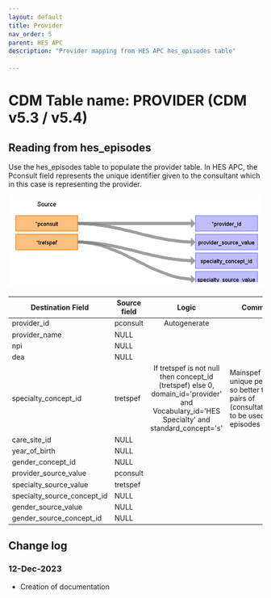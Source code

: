 ```yaml
---
layout: default
title: Provider
nav_order: 5
parent: HES APC
description: "Provider mapping from HES APC hes_episodes table"

---
```


# CDM Table name: PROVIDER (CDM v5.3 / v5.4)

## Reading from hes_episodes

Use the hes_episodes table to populate the provider table. In HES APC, the Pconsult field represents the unique identifier given to the consultant which in this case is representing the provider.  

![](images/image3.png)

| Destination Field | Source field | Logic | Comment field |
| --- | --- | :---: | --- |
| provider_id | pconsult | Autogenerate |  |
| provider_name | NULL |  |  |
| npi | NULL |  |  |
| dea | NULL |  |  |
| specialty_concept_id | tretspef | 	If tretspef is not null then concept_id (tretspef) else 0, domain_id='provider' and Vocabulary_id='HES Specialty' and standard_concept='s' | Mainspef are not unique per consultant, so better to record pairs of (consultatnt,soecialty) to be used across the episodes |
| care_site_id |NULL | | |
| year_of_birth | NULL |  |  |
| gender_concept_id | NULL | |  |
| provider_source_value | pconsult |  |  |
| specialty_source_value | tretspef | | |
| specialty_source_concept_id | NULL |  | |
| gender_source_value | NULL| |  |
| gender_source_concept_id | NULL |  | |

## Change log

### 12-Dec-2023
- Creation of documentation